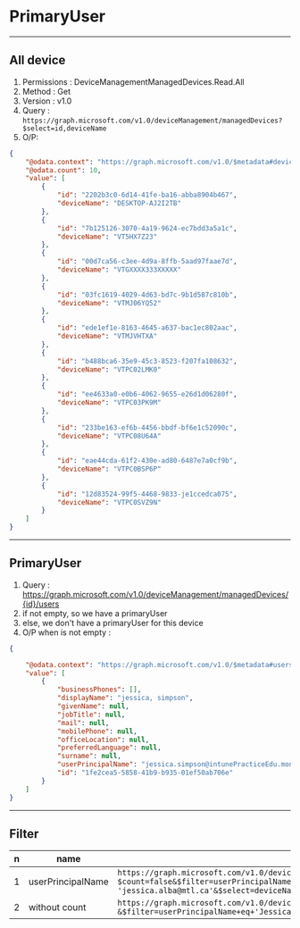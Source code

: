 # PrimaryUser

---

## All device
1. Permissions : DeviceManagementManagedDevices.Read.All
2. Method : Get
3. Version : v1.0
4. Query : `https://graph.microsoft.com/v1.0/deviceManagement/managedDevices?$select=id,deviceName`
5. O/P:
````json
{
    "@odata.context": "https://graph.microsoft.com/v1.0/$metadata#deviceManagement/managedDevices(id,deviceName)",
    "@odata.count": 10,
    "value": [
        {
            "id": "2202b3c0-6d14-41fe-ba16-abba8904b467",
            "deviceName": "DESKTOP-AJ2I2TB"
        },
        {
            "id": "7b125126-3070-4a19-9624-ec7bdd3a5a1c",
            "deviceName": "VT5HX7Z23"
        },
        {
            "id": "00d7ca56-c3ee-4d9a-8ffb-5aad97faae7d",
            "deviceName": "VTGXXXX333XXXXX"
        },
        {
            "id": "03fc1619-4029-4d63-bd7c-9b1d587c810b",
            "deviceName": "VTMJ06YQ52"
        },
        {
            "id": "ede1ef1e-8163-4645-a637-bac1ec802aac",
            "deviceName": "VTMJVHTXA"
        },
        {
            "id": "b488bca6-35e9-45c3-8523-f207fa108632",
            "deviceName": "VTPC02LMK0"
        },
        {
            "id": "ee4633a0-e0b6-4062-9655-e26d1d06280f",
            "deviceName": "VTPC03PK9M"
        },
        {
            "id": "233be163-ef6b-4456-bbdf-bf6e1c52090c",
            "deviceName": "VTPC08U64A"
        },
        {
            "id": "eae44cda-61f2-430e-ad80-6487e7a0cf9b",
            "deviceName": "VTPC0BSP6P"
        },
        {
            "id": "12d83524-99f5-4468-9833-je1ccedca075",
            "deviceName": "VTPC0SVZ9N"
        }
    ]
}
````

---

## PrimaryUser
1. Query : https://graph.microsoft.com/v1.0/deviceManagement/managedDevices/{id}/users
2. if not empty, so we have a primaryUser
3. else, we don't have a primaryUser for this device
4. O/P when is not empty :
````json
{

    "@odata.context": "https://graph.microsoft.com/v1.0/$metadata#users",
    "value": [
        {
            "businessPhones": [],
            "displayName": "jessica, simpson",
            "givenName": null,
            "jobTitle": null,
            "mail": null,
            "mobilePhone": null,
            "officeLocation": null,
            "preferredLanguage": null,
            "surname": null,
            "userPrincipalName": "jessica.simpson@intunePracticeEdu.montreal.ca",
            "id": "1fe2cea5-5858-41b9-b935-01ef50ab706e"
        }
    ]
}
````

---

## Filter
|n|name|e.g.|O/P|
|-|----|----|---|
|1|userPrincipalName|`https://graph.microsoft.com/v1.0/deviceManagement/managedDevices?$count=false&$filter=userPrincipalName eq 'jessica.alba@mtl.ca'&$select=deviceName,userPrincipalName,manufacturer,serialNumber,model`||
|2|without count|`https://graph.microsoft.com/v1.0/deviceManagement/managedDevices?&$filter=userPrincipalName+eq+'Jessica.Alba@mtl.ca'`||
